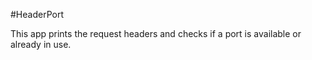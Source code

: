#HeaderPort

This app prints the request headers and checks if a port is available or already in use.
